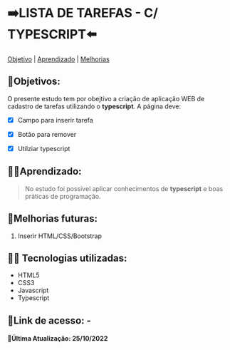 # ➡️LISTA DE TAREFAS - C/ TYPESCRIPT⬅️

[Objetivo](#Objetivo) |
[Aprendizado](#Aprendizado) |
[Melhorias](#Melhorias-futuras)

## 🎯Objetivos:
O presente estudo tem por obejtivo a criação de aplicação WEB de cadastro de tarefas utilizando o **typescript**. A página deve:

- [x] Campo para inserir tarefa
- [x] Botão para remover
- [x] Utilziar typescript


## 👨‍🏫Aprendizado:
> No estudo foi possível aplicar conhecimentos de **typescript** e boas práticas de programação.

## 🚀Melhorias futuras:

1. Inserir HTML/CSS/Bootstrap


## 👨‍💻 Tecnologias utilizadas:
* HTML5
* CSS3
* Javascript
* Typescript

## 🔗Link de acesso: -
#### 🔄Última Atualização: 25/10/2022